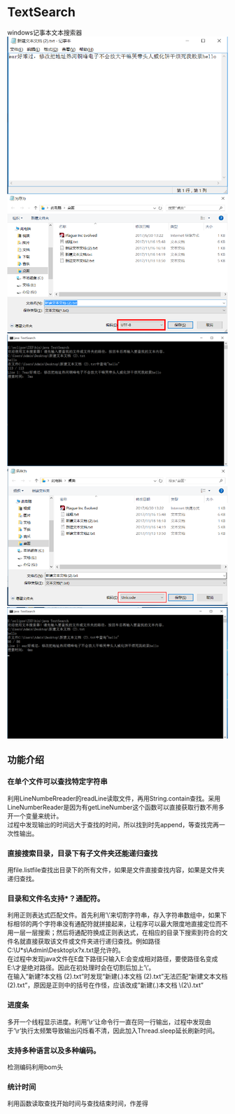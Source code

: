 # TextSearch
windows记事本文本搜索器  
![1](https://github.com/dddder4/TextSearch/blob/master/examples/1.png)  
![2](https://github.com/dddder4/TextSearch/blob/master/examples/2.png)  
![3](https://github.com/dddder4/TextSearch/blob/master/examples/3.png)  
![4](https://github.com/dddder4/TextSearch/blob/master/examples/4.png)  
![5](https://github.com/dddder4/TextSearch/blob/master/examples/5.png)  
## 功能介绍
### 在单个文件可以查找特定字符串
利用LineNumbeRreader的readLine读取文件，再用String.contain查找。采用LineNumberReader是因为有getLineNumber这个函数可以直接获取行数不用多开一个变量来统计。  
过程中发现输出的时间远大于查找的时间，所以找到时先append，等查找完再一次性输出。
### 直接搜索目录，目录下有子文件夹还能递归查找
用file.listfile查找出目录下的所有文件，如果是文件直接查找内容，如果是文件夹递归查找。
### 目录和文件名支持*？通配符。
利用正则表达式匹配文件。首先利用’\’来切割字符串，存入字符串数组中，如果下标相邻的两个字符串没有通配符就拼接起来，让程序可以最大限度地直接定位而不用一层一层搜索；然后将通配符换成正则表达式，在相应的目录下搜索到符合的文件名就直接获取该文件或文件夹进行递归查找。例如路径C:\U*s\Admin\Desktop\x?x.txt是允许的。  
在过程中发现java文件在E盘下路径只输入E:会变成相对路径，要使路径名变成E:\才是绝对路径。因此在初处理时会在切割后加上’\’。  
在输入”新建?本文档 (2).txt”时发现“新建(.)本文档 (2).txt”无法匹配“新建文本文档 (2).txt”，原因是正则中的括号在作怪，应该改成”新建(.)本文档 \\(2\\).txt”
### 进度条
多开一个线程显示进度。利用’\r’让命令行一直在同一行输出，过程中发现由于’\r’执行太频繁导致输出闪烁看不清，因此加入Thread.sleep延长刷新时间。
### 支持多种语言以及多种编码。
检测编码利用bom头
### 统计时间
利用函数读取查找开始时间与查找结束时间，作差得
